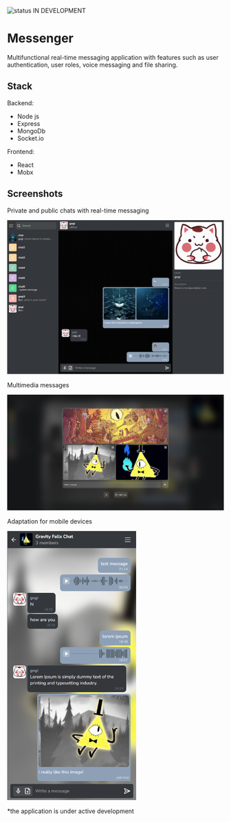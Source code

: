 ![status](https://img.shields.io/badge/status-in%20progress-yellow) 
IN DEVELOPMENT

# Messenger

Multifunctional real-time messaging application with features such as user authentication, user roles, voice messaging and file sharing.

## Stack

Backend:
- Node js
- Express
- MongoDb
- Socket.io

Frontend:
- React
- Mobx

## Screenshots

Private and public chats with real-time messaging

<img src="preview1.png" width="600"/>

Multimedia messages

<img src="preview2.png" width="700"/>

Adaptation for mobile devices

<img src="preview3.png" width="300"/>

*the application is under active development

